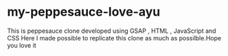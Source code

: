 # my-peppesauce-love-ayu
 This is peppesauce clone developed using GSAP , HTML , JavaScript and CSS Here I made possible to replicate this clone as much as possilble.Hope you love it 

